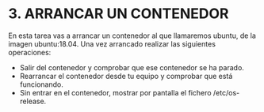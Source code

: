 # 3. ARRANCAR UN CONTENEDOR

En esta tarea vas a arrancar un contenedor al que llamaremos ubuntu, de la imagen ubuntu:18.04. Una vez arrancado realizar las siguientes operaciones:

- Salir del contenedor y comprobar que ese contenedor se ha parado.
- Rearrancar el contenedor desde tu equipo y comprobar que está funcionando.
- Sin entrar en el contenedor, mostrar por pantalla el fichero /etc/os-release.
